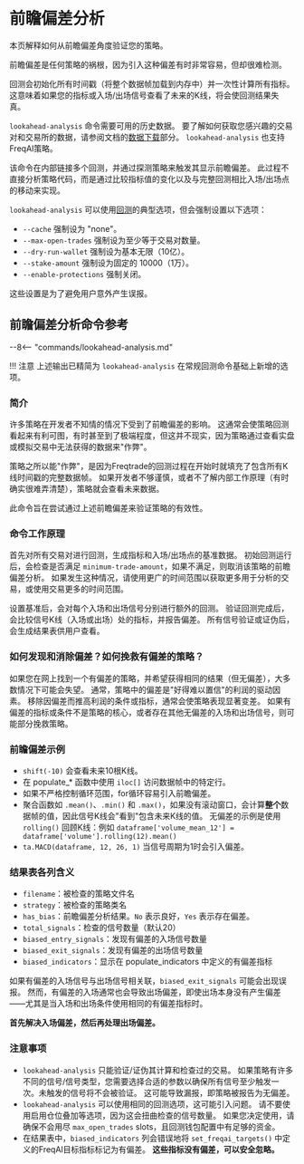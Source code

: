 # 前瞻偏差分析

本页解释如何从前瞻偏差角度验证您的策略。

前瞻偏差是任何策略的祸根，因为引入这种偏差有时非常容易，但却很难检测。

回测会初始化所有时间戳（将整个数据帧加载到内存中）并一次性计算所有指标。
这意味着如果您的指标或入场/出场信号查看了未来的K线，将会使回测结果失真。

`lookahead-analysis` 命令需要可用的历史数据。
要了解如何获取您感兴趣的交易对和交易所的数据，请参阅文档的[数据下载](data-download.md)部分。
`lookahead-analysis` 也支持FreqAI策略。

该命令在内部链接多个回测，并通过探测策略来触发其显示前瞻偏差。
此过程不直接分析策略代码，而是通过比较指标值的变化以及与完整回测相比入场/出场点的移动来实现。

`lookahead-analysis` 可以使用[回测](backtesting.md)的典型选项，但会强制设置以下选项：

- `--cache` 强制设为 "none"。
- `--max-open-trades` 强制设为至少等于交易对数量。
- `--dry-run-wallet` 强制设为基本无限（10亿）。
- `--stake-amount` 强制设为固定的 10000（1万）。
- `--enable-protections` 强制关闭。

这些设置是为了避免用户意外产生误报。

## 前瞻偏差分析命令参考

--8<-- "commands/lookahead-analysis.md"

!!! 注意
    上述输出已精简为 `lookahead-analysis` 在常规回测命令基础上新增的选项。

### 简介

许多策略在开发者不知情的情况下受到了前瞻偏差的影响。
这通常会使策略回测看起来有利可图，有时甚至到了极端程度，但这并不现实，因为策略通过查看实盘或模拟交易中无法获得的数据来"作弊"。

策略之所以能"作弊"，是因为Freqtrade的回测过程在开始时就填充了包含所有K线时间戳的完整数据帧。
如果开发者不够谨慎，或者不了解内部工作原理（有时确实很难弄清楚），策略就会查看未来数据。

此命令旨在尝试通过上述前瞻偏差来验证策略的有效性。

### 命令工作原理

首先对所有交易对进行回测，生成指标和入场/出场点的基准数据。
初始回测运行后，会检查是否满足 `minimum-trade-amount`，如果不满足，则取消该策略的前瞻偏差分析。
如果发生这种情况，请使用更广的时间范围以获取更多用于分析的交易，或使用交易更多的时间范围。

设置基准后，会对每个入场和出场信号分别进行额外的回测。
验证回测完成后，会比较信号K线（入场或出场）处的指标，并报告偏差。
所有信号验证或证伪后，会生成结果表供用户查看。

### 如何发现和消除偏差？如何挽救有偏差的策略？

如果您在网上找到一个有偏差的策略，并希望获得相同的结果（但无偏差），大多数情况下可能会失望。
通常，策略中的偏差是"好得难以置信"的利润的驱动因素。
移除因偏差而推高利润的条件或指标，通常会使策略表现显著变差。
如果有偏差的指标或条件不是策略的核心，或者存在其他无偏差的入场和出场信号，则可能部分挽救策略。

### 前瞻偏差示例

- `shift(-10)` 会查看未来10根K线。
- 在 populate_* 函数中使用 `iloc[]` 访问数据帧中的特定行。
- 如果不严格控制循环范围，for循环容易引入前瞻偏差。
- 聚合函数如 `.mean()`、`.min()` 和 `.max()`，如果没有滚动窗口，会计算**整个**数据帧的值，因此信号K线会"看到"包含未来K线的值。
  无偏差的示例是使用 `rolling()` 回顾K线：例如 `dataframe['volume_mean_12'] = dataframe['volume'].rolling(12).mean()`
- `ta.MACD(dataframe, 12, 26, 1)` 当信号周期为1时会引入偏差。

### 结果表各列含义

- `filename`：被检查的策略文件名
- `strategy`：被检查的策略类名
- `has_bias`：前瞻偏差分析结果。`No` 表示良好，`Yes` 表示存在偏差。
- `total_signals`：检查的信号数量（默认20）
- `biased_entry_signals`：发现有偏差的入场信号数量
- `biased_exit_signals`：发现有偏差的出场信号数量
- `biased_indicators`：显示在 populate_indicators 中定义的有偏差指标

如果有偏差的入场信号与出场信号相关联，`biased_exit_signals` 可能会出现误报。
然而，有偏差的入场通常也会导致出场偏差，即使出场本身没有产生偏差——尤其是当入场和出场条件使用相同的有偏差指标时。

**首先解决入场偏差，然后再处理出场偏差。**

### 注意事项

- `lookahead-analysis` 只能验证/证伪其计算和检查过的交易。
如果策略有许多不同的信号/信号类型，您需要选择合适的参数以确保所有信号至少触发一次。未触发的信号将不会被验证。
这可能导致漏报，即策略被报告为无偏差。
- `lookahead-analysis` 可以使用相同的回测选项，这可能引入问题。
请不要使用启用仓位叠加等选项，因为这会扭曲检查的信号数量。
如果您决定使用，请确保不会用尽 `max_open_trades`  slots，且回测钱包配置中有足够的资金。
- 在结果表中，`biased_indicators` 列会错误地将 `set_freqai_targets()` 中定义的FreqAI目标指标标记为有偏差。
**这些指标没有偏差，可以安全忽略。**
